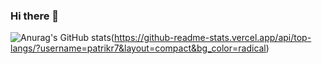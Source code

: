 ### Hi there 👋

![Anurag's GitHub stats](https://github-readme-stats.vercel.app/api?username=patrikr7&show_icons=true&theme=radical)(https://github-readme-stats.vercel.app/api/top-langs/?username=patrikr7&layout=compact&bg_color=radical)

<!--
**Patrikr7/Patrikr7** is a ✨ _special_ ✨ repository because its `README.md` (this file) appears on your GitHub profile.

Here are some ideas to get you started:

- 🔭 I’m currently working on ...
- 🌱 I’m currently learning ...
- 👯 I’m looking to collaborate on ...
- 🤔 I’m looking for help with ...
- 💬 Ask me about ...
- 📫 How to reach me: ...
- 😄 Pronouns: ...
- ⚡ Fun fact: ...
-->
